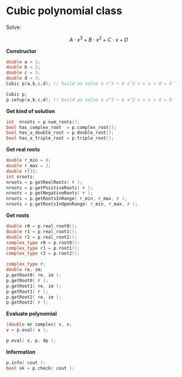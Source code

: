 # Cubic polynomial class

Solve:

$$
 A \cdot x^3 + B \cdot x^2 + C \cdot x + D
$$

**Constructor**

```cpp
double a = 1;
double b = 2;
double c = 3;
double d = 3;
Cubic p(a,b,c,d); // build an solve a x^3 + b x^2 + c x + d = 0``

Cubic p;
p.setup(a,b,c,d); // build an solve a x^3 + b x^2 + c x + d = 0
```

**Get kind of solution**

```cpp
int  nroots = p.num_roots();
bool has_complex_root  = p.complex_root();
bool has_a_double_root = p.double_root();
bool has_a_triple_root = p.triple_root();
```

**Get real roots**

```cpp
double r_min = 0;
double r_max = 2;
double r[3];
int nroots;
nroots = p.getRealRoots( r );
nroots = p.getPositiveRoots( r );
nroots = p.getNegativeRoots( r );
nroots = p.getRootsInRange( r_min, r_max, r );
nroots = p.getRootsInOpenRange( r_min, r_max, r );
```

**Get roots**

```cpp
double r0 = p.real_root0();
double r1 = p.real_root1();
double r2 = p.real_root2();
complex_type r0 = p.root0();
complex_type r1 = p.root1();
complex_type r2 = p.root2();

complex_type r;
double re, im;
p.getRoot0( re, im );
p.getRoot0( r );
p.getRoot1( re, im );
p.getRoot1( r );
p.getRoot2( re, im );
p.getRoot2( r );
```

**Evaluate polynomial**

```cpp
{double or complex} v, x;
v = p.eval( x );

p.eval( x, p, dp );
```

**Information**

```cpp
p.info( cout );
bool ok = p.check( cout );
```